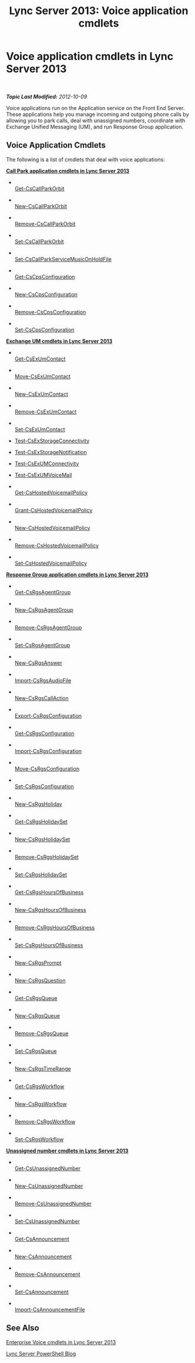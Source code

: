 ﻿---
title: 'Lync Server 2013: Voice application cmdlets'
TOCTitle: Voice application cmdlets
ms:assetid: 0d73ace6-1185-484a-980a-4b3d63ba507b
ms:mtpsurl: https://technet.microsoft.com/en-us/library/Gg415634(v=OCS.15)
ms:contentKeyID: 48183404
ms.date: 07/23/2014
mtps_version: v=OCS.15
---

<div data-xmlns="http://www.w3.org/1999/xhtml">

<div class="topic" data-xmlns="http://www.w3.org/1999/xhtml" data-msxsl="urn:schemas-microsoft-com:xslt" data-cs="http://msdn.microsoft.com/en-us/">

<div data-asp="http://msdn2.microsoft.com/asp">

# Voice application cmdlets in Lync Server 2013

</div>

<div id="mainSection">

<div id="mainBody">

<span> </span>

_**Topic Last Modified:** 2012-10-09_

Voice applications run on the Application service on the Front End Server. These applications help you manage incoming and outgoing phone calls by allowing you to park calls, deal with unassigned numbers, coordinate with Exchange Unified Messaging (UM), and run Response Group application.

<div>

## Voice Application Cmdlets

The following is a list of cmdlets that deal with voice applications:

**[Call Park application cmdlets in Lync Server 2013](lync-server-2013-call-park-application-cmdlets.md)**

  - <span></span>  
    [Get-CsCallParkOrbit](get-cscallparkorbit.md)

  - <span></span>  
    [New-CsCallParkOrbit](new-cscallparkorbit.md)

  - <span></span>  
    [Remove-CsCallParkOrbit](remove-cscallparkorbit.md)

  - <span></span>  
    [Set-CsCallParkOrbit](set-cscallparkorbit.md)

<!-- end list -->

  - <span></span>  
    [Set-CsCallParkServiceMusicOnHoldFile](set-cscallparkservicemusiconholdfile.md)

<!-- end list -->

  - <span></span>  
    [Get-CsCpsConfiguration](get-cscpsconfiguration.md)

  - <span></span>  
    [New-CsCpsConfiguration](new-cscpsconfiguration.md)

  - <span></span>  
    [Remove-CsCpsConfiguration](remove-cscpsconfiguration.md)

  - <span></span>  
    [Set-CsCpsConfiguration](set-cscpsconfiguration.md)

**[Exchange UM cmdlets in Lync Server 2013](lync-server-2013-exchange-um-cmdlets.md)**

  - <span></span>  
    [Get-CsExUmContact](get-csexumcontact.md)

  - <span></span>  
    [Move-CsExUmContact](move-csexumcontact.md)

  - <span></span>  
    [New-CsExUmContact](new-csexumcontact.md)

  - <span></span>  
    [Remove-CsExUmContact](remove-csexumcontact.md)

  - <span></span>  
    [Set-CsExUmContact](set-csexumcontact.md)

<!-- end list -->

  - [Test-CsExStorageConnectivity](test-csexstorageconnectivity.md)

<!-- end list -->

  - [Test-CsExStorageNotification](test-csexstoragenotification.md)

<!-- end list -->

  - [Test-CsExUMConnectivity](test-csexumconnectivity.md)

<!-- end list -->

  - [Test-CsExUMVoiceMail](test-csexumvoicemail.md)

<!-- end list -->

  - <span></span>  
    [Get-CsHostedVoicemailPolicy](get-cshostedvoicemailpolicy.md)

  - <span></span>  
    [Grant-CsHostedVoicemailPolicy](grant-cshostedvoicemailpolicy.md)

  - <span></span>  
    [New-CsHostedVoicemailPolicy](new-cshostedvoicemailpolicy.md)

  - <span></span>  
    [Remove-CsHostedVoicemailPolicy](remove-cshostedvoicemailpolicy.md)

  - <span></span>  
    [Set-CsHostedVoicemailPolicy](set-cshostedvoicemailpolicy.md)

**[Response Group application cmdlets in Lync Server 2013](lync-server-2013-response-group-application-cmdlets.md)**

  - <span></span>  
    [Get-CsRgsAgentGroup](get-csrgsagentgroup.md)

  - <span></span>  
    [New-CsRgsAgentGroup](new-csrgsagentgroup.md)

  - <span></span>  
    [Remove-CsRgsAgentGroup](remove-csrgsagentgroup.md)

  - <span></span>  
    [Set-CsRgsAgentGroup](set-csrgsagentgroup.md)

<!-- end list -->

  - <span></span>  
    [New-CsRgsAnswer](new-csrgsanswer.md)

<!-- end list -->

  - <span></span>  
    [Import-CsRgsAudioFile](import-csrgsaudiofile.md)

<!-- end list -->

  - <span></span>  
    [New-CsRgsCallAction](new-csrgscallaction.md)

<!-- end list -->

  - <span></span>  
    [Export-CsRgsConfiguration](https://technet.microsoft.com/en-us/library/JJ205011(v=OCS.15))

  - <span></span>  
    [Get-CsRgsConfiguration](get-csrgsconfiguration.md)

  - <span></span>  
    [Import-CsRgsConfiguration](import-csrgsconfiguration.md)

  - <span></span>  
    [Move-CsRgsConfiguration](move-csrgsconfiguration.md)

  - <span></span>  
    [Set-CsRgsConfiguration](set-csrgsconfiguration.md)

<!-- end list -->

  - <span></span>  
    [New-CsRgsHoliday](new-csrgsholiday.md)

<!-- end list -->

  - <span></span>  
    [Get-CsRgsHolidaySet](get-csrgsholidayset.md)

  - <span></span>  
    [New-CsRgsHolidaySet](new-csrgsholidayset.md)

  - <span></span>  
    [Remove-CsRgsHolidaySet](remove-csrgsholidayset.md)

  - <span></span>  
    [Set-CsRgsHolidaySet](set-csrgsholidayset.md)

<!-- end list -->

  - <span></span>  
    [Get-CsRgsHoursOfBusiness](get-csrgshoursofbusiness.md)

  - <span></span>  
    [New-CsRgsHoursOfBusiness](new-csrgshoursofbusiness.md)

  - <span></span>  
    [Remove-CsRgsHoursOfBusiness](remove-csrgshoursofbusiness.md)

  - <span></span>  
    [Set-CsRgsHoursOfBusiness](set-csrgshoursofbusiness.md)

<!-- end list -->

  - <span></span>  
    [New-CsRgsPrompt](new-csrgsprompt.md)

<!-- end list -->

  - <span></span>  
    [New-CsRgsQuestion](new-csrgsquestion.md)

<!-- end list -->

  - <span></span>  
    [Get-CsRgsQueue](get-csrgsqueue.md)

  - <span></span>  
    [New-CsRgsQueue](new-csrgsqueue.md)

  - <span></span>  
    [Remove-CsRgsQueue](remove-csrgsqueue.md)

  - <span></span>  
    [Set-CsRgsQueue](set-csrgsqueue.md)

<!-- end list -->

  - <span></span>  
    [New-CsRgsTimeRange](new-csrgstimerange.md)

<!-- end list -->

  - <span></span>  
    [Get-CsRgsWorkflow](get-csrgsworkflow.md)

  - <span></span>  
    [New-CsRgsWorkflow](new-csrgsworkflow.md)

  - <span></span>  
    [Remove-CsRgsWorkflow](remove-csrgsworkflow.md)

  - <span></span>  
    [Set-CsRgsWorkflow](set-csrgsworkflow.md)

**[Unassigned number cmdlets in Lync Server 2013](lync-server-2013-unassigned-number-cmdlets.md)**

  - <span></span>  
    [Get-CsUnassignedNumber](get-csunassignednumber.md)

  - <span></span>  
    [New-CsUnassignedNumber](new-csunassignednumber.md)

  - <span></span>  
    [Remove-CsUnassignedNumber](remove-csunassignednumber.md)

  - <span></span>  
    [Set-CsUnassignedNumber](set-csunassignednumber.md)

<!-- end list -->

  - <span></span>  
    [Get-CsAnnouncement](get-csannouncement.md)

  - <span></span>  
    [New-CsAnnouncement](new-csannouncement.md)

  - <span></span>  
    [Remove-CsAnnouncement](remove-csannouncement.md)

  - <span></span>  
    [Set-CsAnnouncement](set-csannouncement.md)

<!-- end list -->

  - <span></span>  
    [Import-CsAnnouncementFile](import-csannouncementfile.md)

</div>

<div>

## See Also


[Enterprise Voice cmdlets in Lync Server 2013](lync-server-2013-enterprise-voice-cmdlets.md)  


[Lync Server PowerShell Blog](http://go.microsoft.com/fwlink/p/?linkid=203150)  
  

</div>

</div>

<span> </span>

</div>

</div>

</div>

